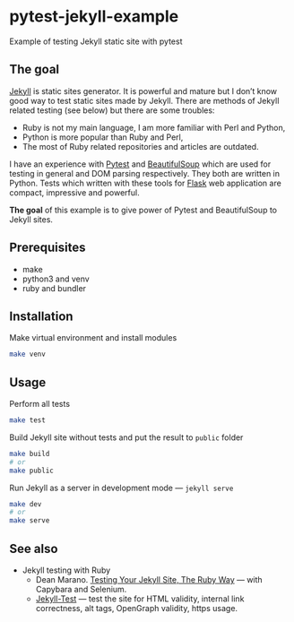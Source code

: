 # pytest-jekyll-example

Example of testing Jekyll static site with pytest

## The goal

[Jekyll](https://jekyllrb.com) is static sites generator.
It is powerful and mature but I don’t know good way to test static sites
made by Jekyll. There are methods of Jekyll related testing (see below)
but there are some troubles:

- Ruby is not my main language, I am more familiar with Perl and Python,
- Python is more popular than Ruby and Perl,
- The most of Ruby related repositories and articles are outdated.

I have an experience with [Pytest](https://pytest.org)
and [BeautifulSoup](https://www.crummy.com/software/BeautifulSoup/)
which are used for testing in general and DOM parsing respectively.
They both are written in Python. Tests which written with these tools
for [Flask](https://flask.palletsprojects.com/) web application
are compact, impressive and powerful.

**The goal** of this example is to give power of Pytest and BeautifulSoup
to Jekyll sites.

## Prerequisites

- make
- python3 and venv
- ruby and bundler

## Installation

Make virtual environment and install modules

```bash
make venv
```

## Usage

Perform all tests

```bash
make test
```

Build Jekyll site without tests and put the result
to `public` folder

```bash
make build
# or
make public
```

Run Jekyll as a server in development mode — `jekyll serve`

```bash
make dev
# or
make serve
```

## See also

- Jekyll testing with Ruby
  - Dean Marano.
    [Testing Your Jekyll Site, The Ruby Way](bit.ly/test-jekyll-rb-way) —
    with Capybara and Selenium.
  - [Jekyll-Test](https://github.com/Floppy/jekyll-test) — test the site
    for HTML validity, internal link correctness, alt tags,
    OpenGraph validity, https usage.
